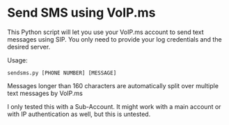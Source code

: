 # Send SMS using VoIP.ms
This Python script will let you use your VoIP.ms account to send text messages
using SIP. You only need to provide your log credentials and the desired server.

Usage:
```
sendsms.py [PHONE NUMBER] [MESSAGE]
```

Messages longer than 160 characters are automatically split over multiple text
messages by VoIP.ms

I only tested this with a Sub-Account. It might work with a main account or with
IP authentication as well, but this is untested.
